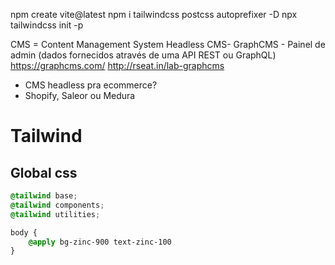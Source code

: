 npm create vite@latest
npm i tailwindcss postcss autoprefixer -D
npx tailwindcss init -p

CMS = Content Management System 
Headless CMS- GraphCMS - Painel de admin (dados fornecidos através de uma API REST ou GraphQL)
https://graphcms.com/
​http://rseat.in/lab-graphcms

- CMS headless pra ecommerce?
 - Shopify, Saleor ou Medura

# Tailwind

## Global css

```css
@tailwind base;
@tailwind components;
@tailwind utilities;

body {
    @apply bg-zinc-900 text-zinc-100
}
    
```
